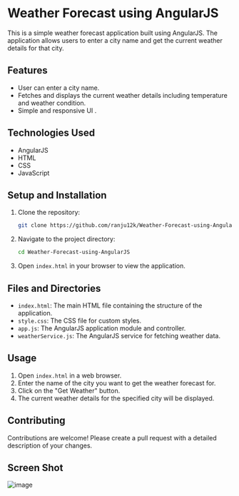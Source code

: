 # Weather Forecast using AngularJS

This is a simple weather forecast application built using AngularJS. The application allows users to enter a city name and get the current weather details for that city.

## Features

- User can enter a city name.
- Fetches and displays the current weather details including temperature and weather condition.
- Simple and responsive UI .

## Technologies Used

- AngularJS
- HTML
- CSS
- JavaScript

## Setup and Installation

1. Clone the repository:
    ```bash
    git clone https://github.com/ranju12k/Weather-Forecast-using-AngularJS.git
    ```

2. Navigate to the project directory:
    ```bash
    cd Weather-Forecast-using-AngularJS
    ```

3. Open `index.html` in your browser to view the application.

## Files and Directories

- `index.html`: The main HTML file containing the structure of the application.
- `style.css`: The CSS file for custom styles.
- `app.js`: The AngularJS application module and controller.
- `weatherService.js`: The AngularJS service for fetching weather data.

## Usage

1. Open `index.html` in a web browser.
2. Enter the name of the city you want to get the weather forecast for.
3. Click on the "Get Weather" button.
4. The current weather details for the specified city will be displayed.

## Contributing

Contributions are welcome! Please create a pull request with a detailed description of your changes.

## Screen Shot

![image](https://github.com/user-attachments/assets/a9ebe79c-1396-4577-9a5d-6f1cf8fa86cc)



